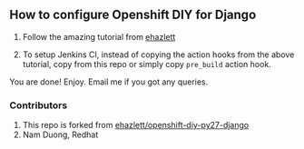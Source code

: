 How to configure Openshift DIY for Django 
-----------------------------------------

1. Follow the amazing tutorial from [ehazlett][link1]

[link1]: https://github.com/ehazlett/openshift-diy-py27-django/blob/master/readme.md

2. To setup Jenkins CI, instead of copying the action hooks from the above tutorial, copy from this repo or simply copy `pre_build` action hook.

You are done! Enjoy. Email me if you got any queries.

### Contributors ###
1. This repo is forked from [ehazlett/openshift-diy-py27-django][link2]
2. Nam Duong, Redhat

[link2]: https://github.com/ehazlett/openshift-diy-py27-django
